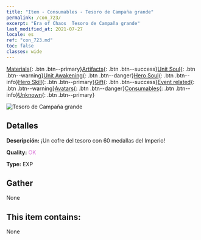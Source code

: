 ```yaml
---
title: "Item - Consumables - Tesoro de Campaña grande"
permalink: /con_723/
excerpt: "Era of Chaos  Tesoro de Campaña grande"
last_modified_at: 2021-07-27
locale: es
ref: "con_723.md"
toc: false
classes: wide
---
```

 [Materials](/ItemsES/){: .btn .btn--primary}[Artifacts](/ItemsES/Artifacts/){: .btn .btn--success}[Unit Soul](/ItemsES/UnitSoul/){: .btn .btn--warning}[Unit Awakening](/ItemsES/UnitAwakening/){: .btn .btn--danger}[Hero Soul](/ItemsES/HeroSoul/){: .btn .btn--info}[Hero Skill](/ItemsES/HeroSkill/){: .btn .btn--primary}[Gift](/ItemsES/Gift/){: .btn .btn--success}[Event related](/ItemsES/Events/){: .btn .btn--warning}[Avatars](/ItemsES/Avatars/){: .btn .btn--danger}[Consumables](/ItemsES/Consumables/){: .btn .btn--info}[Unknown](/ItemsES/Unknown/){: .btn .btn--primary}

 ![Tesoro de Campaña grande](/images/t/i_503.png)

## Detalles
 **Descripción:** ¡Un cofre del tesoro con 60 medallas del Imperio!

 **Quality:** <span style="color: #DA70D6">OK</span>

 **Type:** EXP

## Gather

  None

## This item contains:

  None

